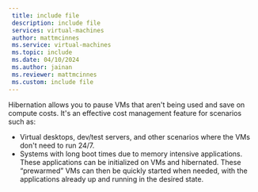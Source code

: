 ```yaml
---
 title: include file
 description: include file
 services: virtual-machines
 author: mattmcinnes
 ms.service: virtual-machines
 ms.topic: include
 ms.date: 04/10/2024
 ms.author: jainan
 ms.reviewer: mattmcinnes
 ms.custom: include file
---
```




Hibernation allows you to pause VMs that aren't being used and save on compute costs. It's an effective cost management feature for scenarios such as:
- Virtual desktops, dev/test servers, and other scenarios where the VMs don't need to run 24/7.
- Systems with long boot times due to memory intensive applications. These applications can be initialized on VMs and hibernated. These “prewarmed” VMs can then be quickly started when needed, with the applications already up and running in the desired state.
